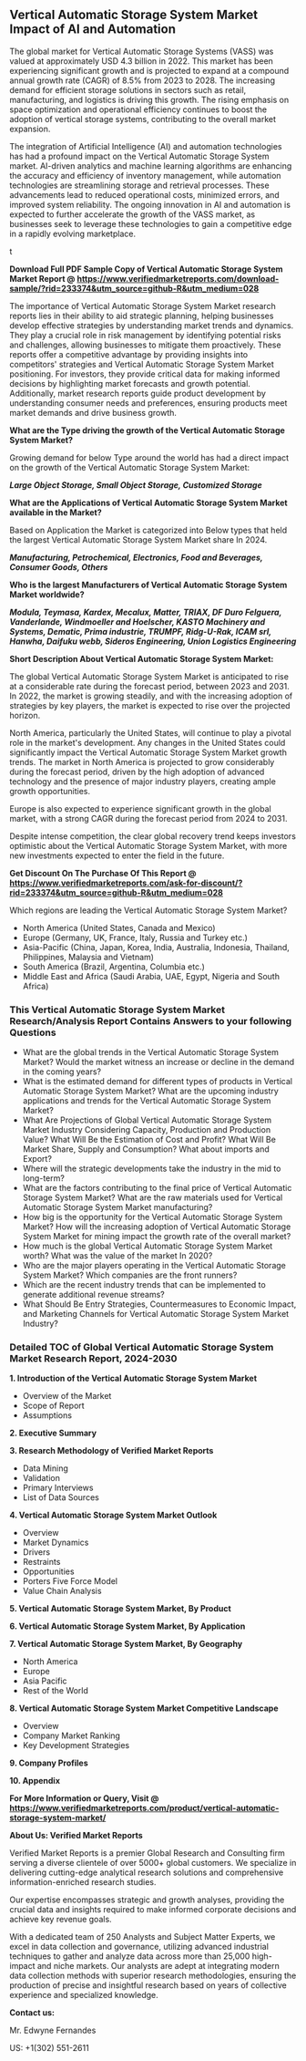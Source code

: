 <h2>Vertical Automatic Storage System Market Impact of AI and Automation</h2><p>The global market for Vertical Automatic Storage Systems (VASS) was valued at approximately USD 4.3 billion in 2022. This market has been experiencing significant growth and is projected to expand at a compound annual growth rate (CAGR) of 8.5% from 2023 to 2028. The increasing demand for efficient storage solutions in sectors such as retail, manufacturing, and logistics is driving this growth. The rising emphasis on space optimization and operational efficiency continues to boost the adoption of vertical storage systems, contributing to the overall market expansion.</p><p>The integration of Artificial Intelligence (AI) and automation technologies has had a profound impact on the Vertical Automatic Storage System market. AI-driven analytics and machine learning algorithms are enhancing the accuracy and efficiency of inventory management, while automation technologies are streamlining storage and retrieval processes. These advancements lead to reduced operational costs, minimized errors, and improved system reliability. The ongoing innovation in AI and automation is expected to further accelerate the growth of the VASS market, as businesses seek to leverage these technologies to gain a competitive edge in a rapidly evolving marketplace.</p>t</p><p id="" class=""><strong>Download Full PDF Sample Copy of Vertical Automatic Storage System Market Report @ <a href="https://www.verifiedmarketreports.com/download-sample/?rid=233374&utm_source=github-R&utm_medium=028" target="_blank">https://www.verifiedmarketreports.com/download-sample/?rid=233374&utm_source=github-R&utm_medium=028</a></strong></p><p>The importance of&nbsp;Vertical Automatic Storage System Market research reports lies in their ability to aid strategic planning, helping businesses develop effective strategies by understanding market trends and dynamics. They play a crucial role in risk management by identifying potential risks and challenges, allowing businesses to mitigate them proactively. These reports offer a competitive advantage by providing insights into competitors' strategies and Vertical Automatic Storage System Market positioning. For investors, they provide critical data for making informed decisions by highlighting market forecasts and growth potential. Additionally, market research reports guide product development by understanding consumer needs and preferences, ensuring products meet market demands and drive business growth.</p><p><strong>What are the&nbsp;Type driving the growth of the Vertical Automatic Storage System Market?</strong></p><p id="" class="">Growing demand for below Type around the world has had a direct impact on the growth of the Vertical Automatic Storage System Market:</p><em><strong>Large Object Storage, Small Object Storage, Customized Storage</strong></em></p><strong>What are the&nbsp;Applications&nbsp;of Vertical Automatic Storage System Market available in the Market?</strong></p><p id="" class="">Based on Application the Market is categorized into Below types that held the largest Vertical Automatic Storage System Market share In 2024.</p><em><strong>Manufacturing, Petrochemical, Electronics, Food and Beverages, Consumer Goods, Others</strong></em></p><strong>Who is the largest Manufacturers of Vertical Automatic Storage System Market worldwide?</strong></p><p><em><strong>Modula, Teymasa, Kardex, Mecalux, Matter, TRIAX, DF Duro Felguera, Vanderlande, Windmoeller and Hoelscher, KASTO Machinery and Systems, Dematic, Prima industrie, TRUMPF, Ridg-U-Rak, ICAM srl, Hanwha, Daifuku webb, Sideros Engineering, Union Logistics Engineering</strong></em></p><p id="" class=""><strong>Short Description About Vertical Automatic Storage System Market:</strong></p><p>The global Vertical Automatic Storage System Market is anticipated to rise at a considerable rate during the forecast period, between 2023 and 2031. In 2022, the market is growing steadily, and with the increasing adoption of strategies by key players, the market is expected to rise over the projected horizon.</p><p>North America, particularly the United States, will continue to play a pivotal role in the market's development. Any changes in the United States could significantly impact the Vertical Automatic Storage System Market growth trends. The market in North America is projected to grow considerably during the forecast period, driven by the high adoption of advanced technology and the presence of major industry players, creating ample growth opportunities.</p><p>Europe is also expected to experience significant growth in the global market, with a strong CAGR during the forecast period from 2024 to 2031.</p><p>Despite intense competition, the clear global recovery trend keeps investors optimistic about the Vertical Automatic Storage System Market, with more new investments expected to enter the field in the future.</p><p id="" class=""><strong>Get Discount On The Purchase Of This Report @ <a href="https://www.verifiedmarketreports.com/ask-for-discount/?rid=233374&utm_source=github-R&utm_medium=028" target="_blank">https://www.verifiedmarketreports.com/ask-for-discount/?rid=233374&utm_source=github-R&utm_medium=028</a></strong></p>Which regions are leading the Vertical Automatic Storage System Market?</p><ul><li>North America (United States, Canada and Mexico)</li><li>Europe (Germany, UK, France, Italy, Russia and Turkey etc.)</li><li>Asia-Pacific (China, Japan, Korea, India, Australia, Indonesia, Thailand, Philippines, Malaysia and Vietnam)</li><li>South America (Brazil, Argentina, Columbia etc.)</li><li>Middle East and Africa (Saudi Arabia, UAE, Egypt, Nigeria and South Africa)</li></ul><h3 id="" class="">This Vertical Automatic Storage System Market Research/Analysis Report Contains Answers to your following Questions</h3><ul><li>What are the global trends in the Vertical Automatic Storage System Market? Would the market witness an increase or decline in the demand in the coming years?</li><li>What is the estimated demand for different types of products in Vertical Automatic Storage System Market? What are the upcoming industry applications and trends for the Vertical Automatic Storage System Market?</li><li>What Are Projections of Global Vertical Automatic Storage System Market Industry Considering Capacity, Production and Production Value? What Will Be the Estimation of Cost and Profit? What Will Be Market Share, Supply and Consumption? What about imports and Export?</li><li>Where will the strategic developments take the industry in the mid to long-term?</li><li>What are the factors contributing to the final price of Vertical Automatic Storage System Market? What are the raw materials used for Vertical Automatic Storage System Market manufacturing?</li><li>How big is the opportunity for the Vertical Automatic Storage System Market? How will the increasing adoption of Vertical Automatic Storage System Market for mining impact the growth rate of the overall market?</li><li>How much is the global Vertical Automatic Storage System Market worth? What was the value of the market In 2020?</li><li>Who are the major players operating in the Vertical Automatic Storage System Market? Which companies are the front runners?</li><li>Which are the recent industry trends that can be implemented to generate additional revenue streams?</li><li>What Should Be Entry Strategies, Countermeasures to Economic Impact, and Marketing Channels for Vertical Automatic Storage System Market Industry?</li></ul><h3 id="" class="">Detailed TOC of Global Vertical Automatic Storage System Market Research Report, 2024-2030</h3><p id="" class=""><strong>1. Introduction of the Vertical Automatic Storage System Market</strong></p><ul><li>Overview of the Market</li><li>Scope of Report</li><li>Assumptions</li></ul><p id="" class=""><strong>2. Executive Summary</strong></p><p id="" class=""><strong>3. Research Methodology of Verified Market Reports</strong></p><ul><li>Data Mining</li><li>Validation</li><li>Primary Interviews</li><li>List of Data Sources</li></ul><p id="" class=""><strong>4. Vertical Automatic Storage System Market Outlook</strong></p><ul><li>Overview</li><li>Market Dynamics</li><li>Drivers</li><li>Restraints</li><li>Opportunities</li><li>Porters Five Force Model</li><li>Value Chain Analysis</li></ul><p id="" class=""><strong>5. Vertical Automatic Storage System Market, By Product</strong></p><p id="" class=""><strong>6. Vertical Automatic Storage System Market, By Application</strong></p><p id="" class=""><strong>7. Vertical Automatic Storage System Market, By Geography</strong></p><ul><li>North America</li><li>Europe</li><li>Asia Pacific</li><li>Rest of the World</li></ul><p id="" class=""><strong>8. Vertical Automatic Storage System Market Competitive Landscape</strong></p><ul><li>Overview</li><li>Company Market Ranking</li><li>Key Development Strategies</li></ul><p id="" class=""><strong>9. Company Profiles</strong></p><p id="" class=""><strong>10. Appendix</strong></p><p id="" class=""><strong>For More Information or Query, Visit @ <a href="https://www.verifiedmarketreports.com/product/vertical-automatic-storage-system-market/" target="_blank">https://www.verifiedmarketreports.com/product/vertical-automatic-storage-system-market/</a></strong></p><p id="" class=""><strong>About Us: Verified Market Reports</strong></p><p id="" class="">Verified Market Reports is a premier Global Research and Consulting firm serving a diverse clientele of over 5000+ global customers. We specialize in delivering cutting-edge analytical research solutions and comprehensive information-enriched research studies.</p><p id="" class="">Our expertise encompasses strategic and growth analyses, providing the crucial data and insights required to make informed corporate decisions and achieve key revenue goals.</p><p id="" class="">With a dedicated team of 250 Analysts and Subject Matter Experts, we excel in data collection and governance, utilizing advanced industrial techniques to gather and analyze data across more than 25,000 high-impact and niche markets. Our analysts are adept at integrating modern data collection methods with superior research methodologies, ensuring the production of precise and insightful research based on years of collective experience and specialized knowledge.</p><p id="" class=""><strong>Contact us:</strong></p><p id="" class="">Mr. Edwyne Fernandes</p><p id="" class="">US: +1(302) 551-2611</p>